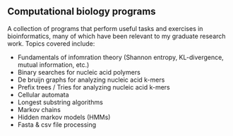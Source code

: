 ## Computational biology programs
A collection of programs that perform useful tasks and exercises in bioinformatics, many of which have been relevant to my graduate research work. Topics covered include:

- Fundamentals of infomration theory (Shannon entropy, KL-divergence, mutual information, etc.)
- Binary searches for nucleic acid polymers
- De bruijn graphs for analyzing nucleic acid k-mers
- Prefix trees / Tries for analyzing nucleic acid k-mers
- Cellular automata
- Longest substring algorithms
- Markov chains
- Hidden markov models (HMMs)
- Fasta & csv file processing
